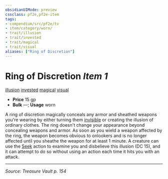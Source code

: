 ```yaml
---
obsidianUIMode: preview
cssclass: pf2e,pf2e-item
tags:
- compendium/src/pf2e/tv
- item/category/worn/
- trait/illusion
- trait/invested
- trait/magical
- trait/visual
aliases: ["Ring of Discretion"]
---
```

# Ring of Discretion *Item 1*  
[illusion](illusion.md "Illusion School Trait")  [invested](invested.md "Invested Item Trait")  [magical](magical.md "Magical Item Trait")  [visual](visual.md "Visual Effect Trait")  

- **Price** 15 gp
- **Bulk** —; **Usage** worn

A ring of discretion magically conceals any armor and sheathed weapons you're wearing by either turning them [invisible](conditions.md#Invisible) or creating the illusion of ordinary clothes. The ring doesn't change your appearance beyond concealing weapons and armor. As soon as you wield a weapon affected by the ring, the weapon becomes obvious to onlookers and is no longer affected until you sheathe the weapon for at least 1 minute. A creature can use the [Seek](seek.md) action to examine you and disbelieve this illusion (DC 15), and it can attempt to do so without using an action each time it hits you with an attack.


---
*Source: Treasure Vault p. 154*